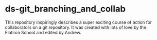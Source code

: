 # ds-git_branching_and_collab

This repository inspiringly describes a super exciting course of action for collaborators on a git repository. It was created with lots of love by the Flatiron School and edited by Andrew.
